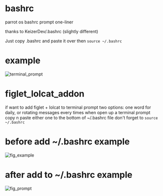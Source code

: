 # bashrc
parrot os bashrc prompt one-liner

thanks to KeizerDev/.bashrc (slightly different)

Just copy .bashrc and paste it over then `source ~/.bashrc`

# example
![terminal_prompt](https://github.com/user-attachments/assets/910a74a6-dffa-457a-9242-d7bd8fcd66f5)


# figlet_lolcat_addon

if want to add figlet + lolcat to terminal prompt
two options: one word for daily, or rotating messages every times when open up a terminal prompt 
copy n paste either one to the bottom of ~/.bashrc file 
don't forget to `source ~/.bashrc`

# before add ~/.bashrc example

![fig_example](https://github.com/user-attachments/assets/95880238-2976-499d-9400-880f1e5bd167)

# after add to ~/.bashrc example

![fig_prompt](https://github.com/user-attachments/assets/ef587561-f3ca-4fab-8279-8f833cebb4c0)
